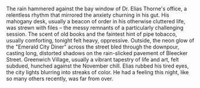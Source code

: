 The rain hammered against the bay window of Dr. Elias Thorne's office, a relentless rhythm that mirrored the anxiety churning in his gut.  His mahogany desk, usually a beacon of order in his otherwise cluttered life, was strewn with files – the messy remnants of a particularly challenging session.  The scent of old books and the faintest hint of pipe tobacco, usually comforting, tonight felt heavy, oppressive. Outside, the neon glow of the "Emerald City Diner" across the street bled through the downpour, casting long, distorted shadows on the rain-slicked pavement of Bleecker Street. Greenwich Village, usually a vibrant tapestry of life and art, felt subdued, hunched against the November chill.  Elias rubbed his tired eyes, the city lights blurring into streaks of color. He had a feeling this night, like so many others recently, was far from over.
